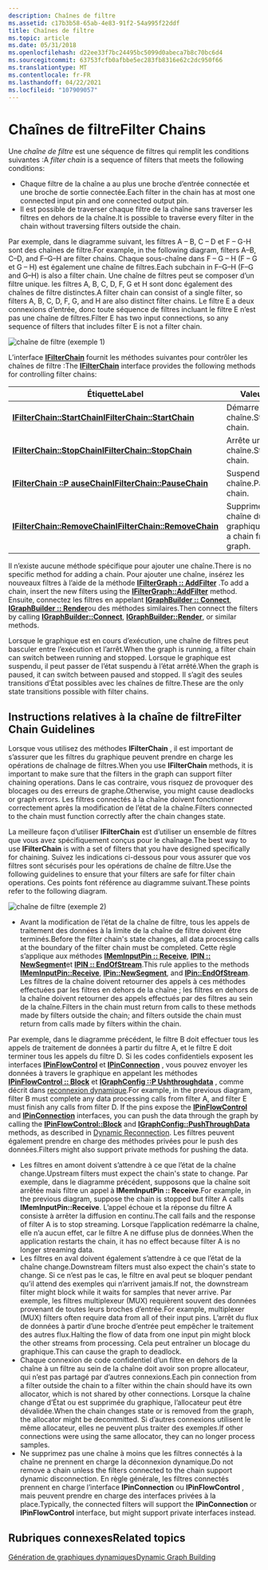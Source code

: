```yaml
---
description: Chaînes de filtre
ms.assetid: c17b3b58-65ab-4e83-91f2-54a995f22ddf
title: Chaînes de filtre
ms.topic: article
ms.date: 05/31/2018
ms.openlocfilehash: d22ee33f7bc24495bc5099d0abeca7b8c70bc6d4
ms.sourcegitcommit: 63753fcfb0afbbe5ec283fb8316e62c2dc950f66
ms.translationtype: MT
ms.contentlocale: fr-FR
ms.lasthandoff: 04/22/2021
ms.locfileid: "107909057"
---
```

# <a name="filter-chains"></a><span data-ttu-id="ce196-103">Chaînes de filtre</span><span class="sxs-lookup"><span data-stu-id="ce196-103">Filter Chains</span></span>

<span data-ttu-id="ce196-104">Une *chaîne de filtre* est une séquence de filtres qui remplit les conditions suivantes :</span><span class="sxs-lookup"><span data-stu-id="ce196-104">A *filter chain* is a sequence of filters that meets the following conditions:</span></span>

-   <span data-ttu-id="ce196-105">Chaque filtre de la chaîne a au plus une broche d’entrée connectée et une broche de sortie connectée.</span><span class="sxs-lookup"><span data-stu-id="ce196-105">Each filter in the chain has at most one connected input pin and one connected output pin.</span></span>
-   <span data-ttu-id="ce196-106">Il est possible de traverser chaque filtre de la chaîne sans traverser les filtres en dehors de la chaîne.</span><span class="sxs-lookup"><span data-stu-id="ce196-106">It is possible to traverse every filter in the chain without traversing filters outside the chain.</span></span>

<span data-ttu-id="ce196-107">Par exemple, dans le diagramme suivant, les filtres A – B, C – D et F – G-H sont des chaînes de filtre.</span><span class="sxs-lookup"><span data-stu-id="ce196-107">For example, in the following diagram, filters A–B, C–D, and F–G–H are filter chains.</span></span> <span data-ttu-id="ce196-108">Chaque sous-chaîne dans F – G – H (F – G et G – H) est également une chaîne de filtres.</span><span class="sxs-lookup"><span data-stu-id="ce196-108">Each subchain in F–G–H (F–G and G–H) is also a filter chain.</span></span> <span data-ttu-id="ce196-109">Une chaîne de filtres peut se composer d’un filtre unique. les filtres A, B, C, D, F, G et H sont donc également des chaînes de filtre distinctes.</span><span class="sxs-lookup"><span data-stu-id="ce196-109">A filter chain can consist of a single filter, so filters A, B, C, D, F, G, and H are also distinct filter chains.</span></span> <span data-ttu-id="ce196-110">Le filtre E a deux connexions d’entrée, donc toute séquence de filtres incluant le filtre E n’est pas une chaîne de filtres.</span><span class="sxs-lookup"><span data-stu-id="ce196-110">Filter E has two input connections, so any sequence of filters that includes filter E is not a filter chain.</span></span>

![chaîne de filtre (exemple 1)](images/filter-chain1.png)

<span data-ttu-id="ce196-112">L’interface [**IFilterChain**](/windows/desktop/api/Strmif/nn-strmif-ifilterchain) fournit les méthodes suivantes pour contrôler les chaînes de filtre :</span><span class="sxs-lookup"><span data-stu-id="ce196-112">The [**IFilterChain**](/windows/desktop/api/Strmif/nn-strmif-ifilterchain) interface provides the following methods for controlling filter chains:</span></span>



| <span data-ttu-id="ce196-113">Étiquette</span><span class="sxs-lookup"><span data-stu-id="ce196-113">Label</span></span> | <span data-ttu-id="ce196-114">Valeur</span><span class="sxs-lookup"><span data-stu-id="ce196-114">Value</span></span> |
|---------------------------------------------------------------|---------------------------------|
| [<span data-ttu-id="ce196-115">**IFilterChain::StartChain**</span><span class="sxs-lookup"><span data-stu-id="ce196-115">**IFilterChain::StartChain**</span></span>](/windows/desktop/api/Strmif/nf-strmif-ifilterchain-startchain)   | <span data-ttu-id="ce196-116">Démarre une chaîne.</span><span class="sxs-lookup"><span data-stu-id="ce196-116">Starts a chain.</span></span>                 |
| [<span data-ttu-id="ce196-117">**IFilterChain::StopChain**</span><span class="sxs-lookup"><span data-stu-id="ce196-117">**IFilterChain::StopChain**</span></span>](/windows/desktop/api/Strmif/nf-strmif-ifilterchain-stopchain)     | <span data-ttu-id="ce196-118">Arrête une chaîne.</span><span class="sxs-lookup"><span data-stu-id="ce196-118">Stops a chain.</span></span>                  |
| [<span data-ttu-id="ce196-119">**IFilterChain ::P auseChain**</span><span class="sxs-lookup"><span data-stu-id="ce196-119">**IFilterChain::PauseChain**</span></span>](/windows/desktop/api/Strmif/nf-strmif-ifilterchain-pausechain)   | <span data-ttu-id="ce196-120">Suspend une chaîne.</span><span class="sxs-lookup"><span data-stu-id="ce196-120">Pauses a chain.</span></span>                 |
| [<span data-ttu-id="ce196-121">**IFilterChain::RemoveChain**</span><span class="sxs-lookup"><span data-stu-id="ce196-121">**IFilterChain::RemoveChain**</span></span>](/windows/desktop/api/Strmif/nf-strmif-ifilterchain-removechain) | <span data-ttu-id="ce196-122">Supprime une chaîne du graphique.</span><span class="sxs-lookup"><span data-stu-id="ce196-122">Removes a chain from the graph.</span></span> |



 

<span data-ttu-id="ce196-123">Il n’existe aucune méthode spécifique pour ajouter une chaîne.</span><span class="sxs-lookup"><span data-stu-id="ce196-123">There is no specific method for adding a chain.</span></span> <span data-ttu-id="ce196-124">Pour ajouter une chaîne, insérez les nouveaux filtres à l’aide de la méthode [**IFilterGraph :: AddFilter**](/windows/desktop/api/Strmif/nf-strmif-ifiltergraph-addfilter) .</span><span class="sxs-lookup"><span data-stu-id="ce196-124">To add a chain, insert the new filters using the [**IFilterGraph::AddFilter**](/windows/desktop/api/Strmif/nf-strmif-ifiltergraph-addfilter) method.</span></span> <span data-ttu-id="ce196-125">Ensuite, connectez les filtres en appelant [**IGraphBuilder :: Connect**](/windows/desktop/api/Strmif/nf-strmif-igraphbuilder-connect), [**IGraphBuilder :: Render**](/windows/desktop/api/Strmif/nf-strmif-igraphbuilder-render)ou des méthodes similaires.</span><span class="sxs-lookup"><span data-stu-id="ce196-125">Then connect the filters by calling [**IGraphBuilder::Connect**](/windows/desktop/api/Strmif/nf-strmif-igraphbuilder-connect), [**IGraphBuilder::Render**](/windows/desktop/api/Strmif/nf-strmif-igraphbuilder-render), or similar methods.</span></span>

<span data-ttu-id="ce196-126">Lorsque le graphique est en cours d’exécution, une chaîne de filtres peut basculer entre l’exécution et l’arrêt.</span><span class="sxs-lookup"><span data-stu-id="ce196-126">When the graph is running, a filter chain can switch between running and stopped.</span></span> <span data-ttu-id="ce196-127">Lorsque le graphique est suspendu, il peut passer de l’état suspendu à l’état arrêté.</span><span class="sxs-lookup"><span data-stu-id="ce196-127">When the graph is paused, it can switch between paused and stopped.</span></span> <span data-ttu-id="ce196-128">Il s’agit des seules transitions d’État possibles avec les chaînes de filtre.</span><span class="sxs-lookup"><span data-stu-id="ce196-128">These are the only state transitions possible with filter chains.</span></span>

## <a name="filter-chain-guidelines"></a><span data-ttu-id="ce196-129">Instructions relatives à la chaîne de filtre</span><span class="sxs-lookup"><span data-stu-id="ce196-129">Filter Chain Guidelines</span></span>

<span data-ttu-id="ce196-130">Lorsque vous utilisez des méthodes **IFilterChain** , il est important de s’assurer que les filtres du graphique peuvent prendre en charge les opérations de chaînage de filtres.</span><span class="sxs-lookup"><span data-stu-id="ce196-130">When you use **IFilterChain** methods, it is important to make sure that the filters in the graph can support filter chaining operations.</span></span> <span data-ttu-id="ce196-131">Dans le cas contraire, vous risquez de provoquer des blocages ou des erreurs de graphe.</span><span class="sxs-lookup"><span data-stu-id="ce196-131">Otherwise, you might cause deadlocks or graph errors.</span></span> <span data-ttu-id="ce196-132">Les filtres connectés à la chaîne doivent fonctionner correctement après la modification de l’état de la chaîne.</span><span class="sxs-lookup"><span data-stu-id="ce196-132">Filters connected to the chain must function correctly after the chain changes state.</span></span>

<span data-ttu-id="ce196-133">La meilleure façon d’utiliser **IFilterChain** est d’utiliser un ensemble de filtres que vous avez spécifiquement conçus pour le chaînage.</span><span class="sxs-lookup"><span data-stu-id="ce196-133">The best way to use **IFilterChain** is with a set of filters that you have designed specifically for chaining.</span></span> <span data-ttu-id="ce196-134">Suivez les indications ci-dessous pour vous assurer que vos filtres sont sécurisés pour les opérations de chaîne de filtre.</span><span class="sxs-lookup"><span data-stu-id="ce196-134">Use the following guidelines to ensure that your filters are safe for filter chain operations.</span></span> <span data-ttu-id="ce196-135">Ces points font référence au diagramme suivant.</span><span class="sxs-lookup"><span data-stu-id="ce196-135">These points refer to the following diagram.</span></span>

![chaîne de filtre (exemple 2)](images/filter-chain2.png)

-   <span data-ttu-id="ce196-137">Avant la modification de l’état de la chaîne de filtre, tous les appels de traitement des données à la limite de la chaîne de filtre doivent être terminés.</span><span class="sxs-lookup"><span data-stu-id="ce196-137">Before the filter chain's state changes, all data processing calls at the boundary of the filter chain must be completed.</span></span> <span data-ttu-id="ce196-138">Cette règle s’applique aux méthodes [**IMemInputPin :: Receive**](/windows/desktop/api/Strmif/nf-strmif-imeminputpin-receive), [**IPIN :: NewSegment**](/windows/desktop/api/Strmif/nf-strmif-ipin-newsegment)et [**IPIN :: EndOfStream**](/windows/desktop/api/Strmif/nf-strmif-ipin-endofstream).</span><span class="sxs-lookup"><span data-stu-id="ce196-138">This rule applies to the methods [**IMemInputPin::Receive**](/windows/desktop/api/Strmif/nf-strmif-imeminputpin-receive), [**IPin::NewSegment**](/windows/desktop/api/Strmif/nf-strmif-ipin-newsegment), and [**IPin::EndOfStream**](/windows/desktop/api/Strmif/nf-strmif-ipin-endofstream).</span></span> <span data-ttu-id="ce196-139">Les filtres de la chaîne doivent retourner des appels à ces méthodes effectuées par les filtres en dehors de la chaîne ; les filtres en dehors de la chaîne doivent retourner des appels effectués par des filtres au sein de la chaîne.</span><span class="sxs-lookup"><span data-stu-id="ce196-139">Filters in the chain must return from calls to these methods made by filters outside the chain; and filters outside the chain must return from calls made by filters within the chain.</span></span>

<span data-ttu-id="ce196-140">Par exemple, dans le diagramme précédent, le filtre B doit effectuer tous les appels de traitement de données à partir du filtre A, et le filtre E doit terminer tous les appels du filtre D. Si les codes confidentiels exposent les interfaces [**IPinFlowControl**](/windows/desktop/api/Strmif/nn-strmif-ipinflowcontrol) et [**IPinConnection**](/windows/desktop/api/Strmif/nn-strmif-ipinconnection) , vous pouvez envoyer les données à travers le graphique en appelant les méthodes [**IPinFlowControl :: Block**](/windows/desktop/api/Strmif/nf-strmif-ipinflowcontrol-block) et [**IGraphConfig ::P Ushthroughdata**](/windows/desktop/api/Strmif/nf-strmif-igraphconfig-pushthroughdata) , comme décrit dans [reconnexion dynamique](dynamic-reconnection.md).</span><span class="sxs-lookup"><span data-stu-id="ce196-140">For example, in the previous diagram, filter B must complete any data processing calls from filter A, and filter E must finish any calls from filter D. If the pins expose the [**IPinFlowControl**](/windows/desktop/api/Strmif/nn-strmif-ipinflowcontrol) and [**IPinConnection**](/windows/desktop/api/Strmif/nn-strmif-ipinconnection) interfaces, you can push the data through the graph by calling the [**IPinFlowControl::Block**](/windows/desktop/api/Strmif/nf-strmif-ipinflowcontrol-block) and [**IGraphConfig::PushThroughData**](/windows/desktop/api/Strmif/nf-strmif-igraphconfig-pushthroughdata) methods, as described in [Dynamic Reconnection](dynamic-reconnection.md).</span></span> <span data-ttu-id="ce196-141">Les filtres peuvent également prendre en charge des méthodes privées pour le push des données.</span><span class="sxs-lookup"><span data-stu-id="ce196-141">Filters might also support private methods for pushing the data.</span></span>

-   <span data-ttu-id="ce196-142">Les filtres en amont doivent s’attendre à ce que l’état de la chaîne change.</span><span class="sxs-lookup"><span data-stu-id="ce196-142">Upstream filters must expect the chain's state to change.</span></span> <span data-ttu-id="ce196-143">Par exemple, dans le diagramme précédent, supposons que la chaîne soit arrêtée mais filtre un appel à **IMemInputPin :: Receive**.</span><span class="sxs-lookup"><span data-stu-id="ce196-143">For example, in the previous diagram, suppose the chain is stopped but filter A calls **IMemInputPin::Receive**.</span></span> <span data-ttu-id="ce196-144">L’appel échoue et la réponse du filtre A consiste à arrêter la diffusion en continu.</span><span class="sxs-lookup"><span data-stu-id="ce196-144">The call fails and the response of filter A is to stop streaming.</span></span> <span data-ttu-id="ce196-145">Lorsque l’application redémarre la chaîne, elle n’a aucun effet, car le filtre A ne diffuse plus de données.</span><span class="sxs-lookup"><span data-stu-id="ce196-145">When the application restarts the chain, it has no effect because filter A is no longer streaming data.</span></span>
-   <span data-ttu-id="ce196-146">Les filtres en aval doivent également s’attendre à ce que l’état de la chaîne change.</span><span class="sxs-lookup"><span data-stu-id="ce196-146">Downstream filters must also expect the chain's state to change.</span></span> <span data-ttu-id="ce196-147">Si ce n’est pas le cas, le filtre en aval peut se bloquer pendant qu’il attend des exemples qui n’arrivent jamais.</span><span class="sxs-lookup"><span data-stu-id="ce196-147">If not, the downstream filter might block while it waits for samples that never arrive.</span></span> <span data-ttu-id="ce196-148">Par exemple, les filtres multiplexeur (MUX) requièrent souvent des données provenant de toutes leurs broches d’entrée.</span><span class="sxs-lookup"><span data-stu-id="ce196-148">For example, multiplexer (MUX) filters often require data from all of their input pins.</span></span> <span data-ttu-id="ce196-149">L’arrêt du flux de données à partir d’une broche d’entrée peut empêcher le traitement des autres flux.</span><span class="sxs-lookup"><span data-stu-id="ce196-149">Halting the flow of data from one input pin might block the other streams from processing.</span></span> <span data-ttu-id="ce196-150">Cela peut entraîner un blocage du graphique.</span><span class="sxs-lookup"><span data-stu-id="ce196-150">This can cause the graph to deadlock.</span></span>
-   <span data-ttu-id="ce196-151">Chaque connexion de code confidentiel d’un filtre en dehors de la chaîne à un filtre au sein de la chaîne doit avoir son propre allocateur, qui n’est pas partagé par d’autres connexions.</span><span class="sxs-lookup"><span data-stu-id="ce196-151">Each pin connection from a filter outside the chain to a filter within the chain should have its own allocator, which is not shared by other connections.</span></span> <span data-ttu-id="ce196-152">Lorsque la chaîne change d’État ou est supprimée du graphique, l’allocateur peut être dévalidée.</span><span class="sxs-lookup"><span data-stu-id="ce196-152">When the chain changes state or is removed from the graph, the allocator might be decommitted.</span></span> <span data-ttu-id="ce196-153">Si d’autres connexions utilisent le même allocateur, elles ne peuvent plus traiter des exemples.</span><span class="sxs-lookup"><span data-stu-id="ce196-153">If other connections were using the same allocator, they can no longer process samples.</span></span>
-   <span data-ttu-id="ce196-154">Ne supprimez pas une chaîne à moins que les filtres connectés à la chaîne ne prennent en charge la déconnexion dynamique.</span><span class="sxs-lookup"><span data-stu-id="ce196-154">Do not remove a chain unless the filters connected to the chain support dynamic disconnection.</span></span> <span data-ttu-id="ce196-155">En règle générale, les filtres connectés prennent en charge l’interface **IPinConnection** ou **IPinFlowControl** , mais peuvent prendre en charge des interfaces privées à la place.</span><span class="sxs-lookup"><span data-stu-id="ce196-155">Typically, the connected filters will support the **IPinConnection** or **IPinFlowControl** interface, but might support private interfaces instead.</span></span>

## <a name="related-topics"></a><span data-ttu-id="ce196-156">Rubriques connexes</span><span class="sxs-lookup"><span data-stu-id="ce196-156">Related topics</span></span>

<dl> <dt>

[<span data-ttu-id="ce196-157">Génération de graphiques dynamiques</span><span class="sxs-lookup"><span data-stu-id="ce196-157">Dynamic Graph Building</span></span>](dynamic-graph-building.md)
</dt> </dl>

 

 



